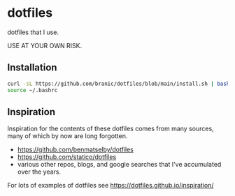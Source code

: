 # dotfiles

dotfiles that I use.

USE AT YOUR OWN RISK.

## Installation

```bash
curl -sL https://github.com/branic/dotfiles/blob/main/install.sh | bash
source ~/.bashrc
```

## Inspiration

Inspiration for the contents of these dotfiles comes from many sources, many of which by now are long forgotten.

- <https://github.com/benmatselby/dotfiles>
- <https://github.com/statico/dotfiles>
- various other repos, blogs, and google searches that I've accumulated over the years.

For lots of examples of dotfiles see <https://dotfiles.github.io/inspiration/>
